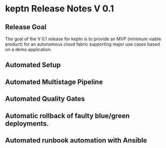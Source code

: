 # keptn Release Notes V 0.1

## Release Goal

The goal of the V 0.1 release for keptn is to provide an MVP (minimum viable product) for an autonomous cloud fabric supporting
major use cases based on a demo application. 

## Automated Setup


## Automated Multistage Pipeline

## Automated Quality Gates

## Automatic rollback of faulty blue/green deployments. 

## Automated runbook automation with Ansible

